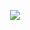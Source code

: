  <p align="center"
ㅤ  <br> 
ㅤ  <br> 
ㅤ  <br> 
ㅤ  <br> 
ㅤ  <br> <img src="https://i.imgur.com/PKUzndN.png" />
ㅤ  <br> 
ㅤ  <br> 
ㅤ  <br> 
ㅤ  <br> 
 ㅤ  <br> 
ㅤ  <br> 
ㅤ  <br> 
ㅤ  <br> 
ㅤ  <br> 
ㅤ  <br> 
 ㅤ  <br> 
 
</p>
